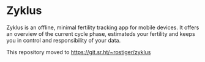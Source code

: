 # Zyklus
Zyklus is an offline, minimal fertility tracking app for mobile devices.
It offers an overview of the current cycle phase, estimateds your fertility and keeps you in control and responsibility of your data.

This repository moved to https://git.sr.ht/~rostiger/zyklus
